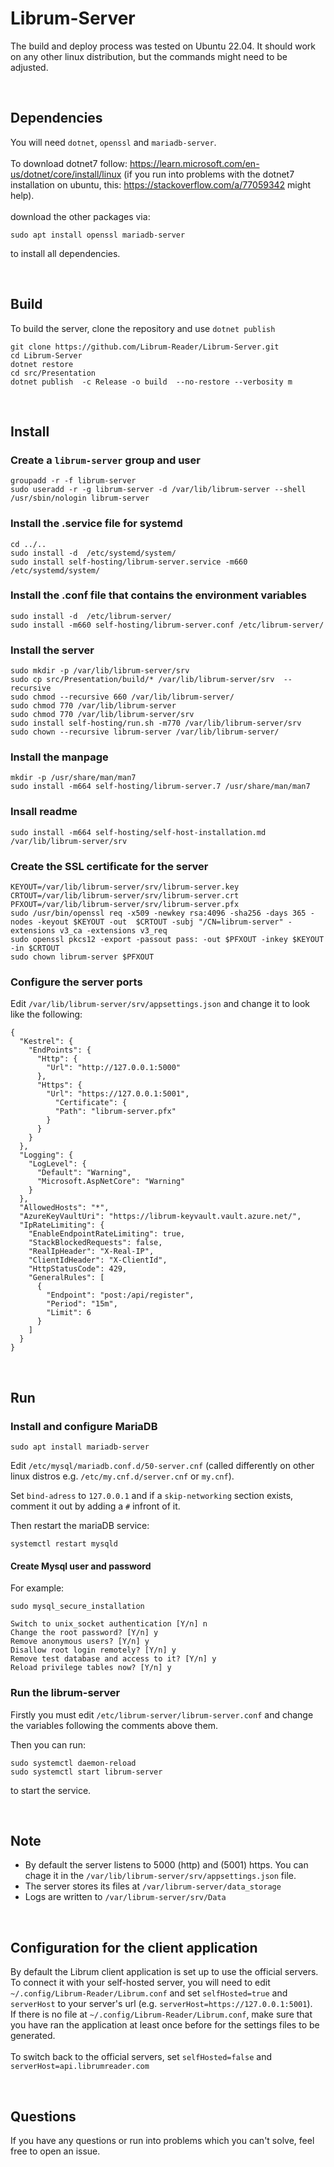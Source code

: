 # Librum-Server
The build and deploy process was tested on Ubuntu 22.04. It should work on any other linux distribution, but the commands might need to be adjusted. 

<br>

## Dependencies

You will need `dotnet`, `openssl` and `mariadb-server`.
<br>
<br>
To download dotnet7 follow: https://learn.microsoft.com/en-us/dotnet/core/install/linux (if you run into problems with the dotnet7 installation on ubuntu, this: https://stackoverflow.com/a/77059342 might help).
<br>
<br>
download the other packages via:
```
sudo apt install openssl mariadb-server
```
to install all dependencies.

<br>

## Build

To build the server, clone the repository and use `dotnet publish`

```
git clone https://github.com/Librum-Reader/Librum-Server.git
cd Librum-Server
dotnet restore
cd src/Presentation
dotnet publish  -c Release -o build  --no-restore --verbosity m

```

<br>

## Install
### Create a `librum-server` group and user

```
groupadd -r -f librum-server
sudo useradd -r -g librum-server -d /var/lib/librum-server --shell /usr/sbin/nologin librum-server 
```

### Install the .service file for systemd  

```
cd ../..
sudo install -d  /etc/systemd/system/
sudo install self-hosting/librum-server.service -m660  /etc/systemd/system/
```

### Install the .conf file that contains the environment variables

```
sudo install -d  /etc/librum-server/
sudo install -m660 self-hosting/librum-server.conf /etc/librum-server/
```

### Install the server

```
sudo mkdir -p /var/lib/librum-server/srv
sudo cp src/Presentation/build/* /var/lib/librum-server/srv  --recursive
sudo chmod --recursive 660 /var/lib/librum-server/
sudo chmod 770 /var/lib/librum-server
sudo chmod 770 /var/lib/librum-server/srv
sudo install self-hosting/run.sh -m770 /var/lib/librum-server/srv
sudo chown --recursive librum-server /var/lib/librum-server/
```

### Install the manpage  

```
mkdir -p /usr/share/man/man7  
sudo install -m664 self-hosting/librum-server.7 /usr/share/man/man7
```

### Insall readme

```
sudo install -m664 self-hosting/self-host-installation.md /var/lib/librum-server/srv
```

### Create the SSL certificate for the server  

```
KEYOUT=/var/lib/librum-server/srv/librum-server.key
CRTOUT=/var/lib/librum-server/srv/librum-server.crt
PFXOUT=/var/lib/librum-server/srv/librum-server.pfx
sudo /usr/bin/openssl req -x509 -newkey rsa:4096 -sha256 -days 365 -nodes -keyout $KEYOUT -out  $CRTOUT -subj "/CN=librum-server" -extensions v3_ca -extensions v3_req 
sudo openssl pkcs12 -export -passout pass: -out $PFXOUT -inkey $KEYOUT -in $CRTOUT
sudo chown librum-server $PFXOUT 
```

### Configure the server ports  

Edit `/var/lib/librum-server/srv/appsettings.json` and change it to look like the following:

```
{
  "Kestrel": {
    "EndPoints": {
      "Http": {
        "Url": "http://127.0.0.1:5000"
      },
      "Https": {
        "Url": "https://127.0.0.1:5001",
		  "Certificate": {
          "Path": "librum-server.pfx"
        }
      }
    }
  },
  "Logging": {
    "LogLevel": {
      "Default": "Warning",
      "Microsoft.AspNetCore": "Warning"
    }
  },
  "AllowedHosts": "*",
  "AzureKeyVaultUri": "https://librum-keyvault.vault.azure.net/",
  "IpRateLimiting": {
    "EnableEndpointRateLimiting": true,
    "StackBlockedRequests": false,
    "RealIpHeader": "X-Real-IP",
    "ClientIdHeader": "X-ClientId",
    "HttpStatusCode": 429,
    "GeneralRules": [
      {
        "Endpoint": "post:/api/register",
        "Period": "15m",
        "Limit": 6
      }
    ]
  }
}
```

<br>

## Run

### Install and configure MariaDB

```
sudo apt install mariadb-server
```

Edit `/etc/mysql/mariadb.conf.d/50-server.cnf` (called differently on other linux distros e.g. `/etc/my.cnf.d/server.cnf` or `my.cnf`).

Set `bind-adress` to `127.0.0.1` and if a `skip-networking` section exists, comment it out by adding a `#` infront of it.

Then restart the mariaDB service:  

```
systemctl restart mysqld
```

#### Create Mysql user and password
For example:

```
sudo mysql_secure_installation

Switch to unix_socket authentication [Y/n] n
Change the root password? [Y/n] y
Remove anonymous users? [Y/n] y
Disallow root login remotely? [Y/n] y
Remove test database and access to it? [Y/n] y
Reload privilege tables now? [Y/n] y
```

### Run the librum-server
Firstly you must edit `/etc/librum-server/librum-server.conf` and change the variables following the comments above them.

Then you can run:

```
sudo systemctl daemon-reload
sudo systemctl start librum-server
```

to start the service.

<br>

## Note
- By default the server listens to 5000 (http) and (5001) https. You can chage it in the `/var/lib/librum-server/srv/appsettings.json` file.
- The server stores its files at `/var/librum-server/data_storage`
- Logs are written to `/var/librum-server/srv/Data`

<br>

## Configuration for the client application

By default the Librum client application is set up to use the official servers. To connect it with your self-hosted server, you will need to edit `~/.config/Librum-Reader/Librum.conf` and set `selfHosted=true` and `serverHost` to your server's url (e.g. `serverHost=https://127.0.0.1:5001`).<br>
If there is no file at `~/.config/Librum-Reader/Librum.conf`, make sure that you have ran the application at least once before for the settings files to be generated.
<br>
<br>
To switch back to the official servers, set `selfHosted=false` and `serverHost=api.librumreader.com`

<br>

## Questions

If you have any questions or run into problems which you can't solve, feel free to open an issue.
